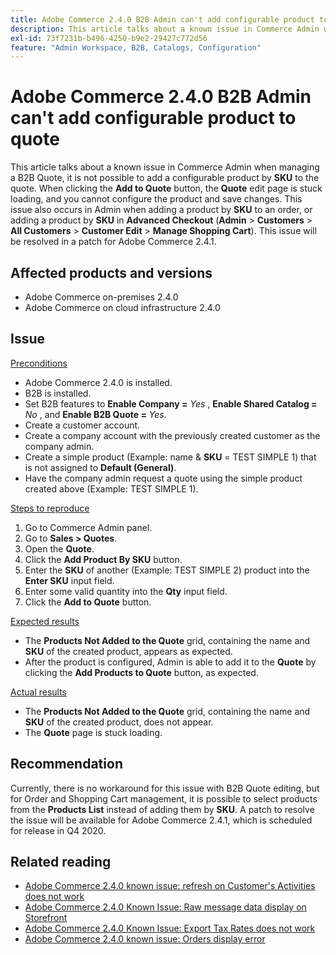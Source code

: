 ```yaml
---
title: Adobe Commerce 2.4.0 B2B Admin can't add configurable product to quote
description: This article talks about a known issue in Commerce Admin when managing a B2B Quote, it is not possible to add a configurable product by **SKU** to the quote. When clicking the **Add to Quote** button, the **Quote** edit page is stuck loading, and you cannot configure the product and save changes. This issue also occurs in Admin when adding a product by **SKU** to an order, or adding a product by **SKU** in **Advanced Checkout** (**Admin** &gt; **Customers** &gt; **All Customers** &gt; **Customer Edit** &gt; **Manage Shopping Cart**). This issue will be resolved in a patch for Adobe Commerce 2.4.1.
exl-id: 73f7231b-b496-4250-b9e2-29427c772d56
feature: "Admin Workspace, B2B, Catalogs, Configuration"
---
```

# Adobe Commerce 2.4.0 B2B Admin can't add configurable product to quote

This article talks about a known issue in Commerce Admin when managing a B2B Quote, it is not possible to add a configurable product by **SKU** to the quote. When clicking the **Add to Quote** button, the **Quote** edit page is stuck loading, and you cannot configure the product and save changes. This issue also occurs in Admin when adding a product by **SKU** to an order, or adding a product by **SKU** in **Advanced Checkout** (**Admin** > **Customers** > **All Customers** > **Customer Edit** > **Manage Shopping Cart**). This issue will be resolved in a patch for Adobe Commerce 2.4.1.

## Affected products and versions

* Adobe Commerce on-premises 2.4.0
* Adobe Commerce on cloud infrastructure 2.4.0

## Issue

 <u>Preconditions</u>

* Adobe Commerce 2.4.0 is installed.
* B2B is installed.
* Set B2B features to **Enable Company =**  *Yes* , **Enable Shared Catalog =**  *No* , and **Enable B2B Quote =**  *Yes*.
* Create a customer account.
* Create a company account with the previously created customer as the company admin.
* Create a simple product (Example: name & **SKU** = TEST SIMPLE 1) that is not assigned to **Default (General)**.
* Have the company admin request a quote using the simple product created above (Example: TEST SIMPLE 1).

 <u>Steps to reproduce</u>

1. Go to Commerce Admin panel.
1. Go to **Sales > Quotes**.
1. Open the **Quote**.
1. Click the **Add Product By SKU** button.
1. Enter the **SKU** of another (Example: TEST SIMPLE 2) product into the **Enter SKU** input field.
1. Enter some valid quantity into the **Qty** input field.
1. Click the **Add to Quote** button.

 <u>Expected results</u>

* The **Products Not Added to the Quote** grid, containing the name and **SKU** of the created product, appears as expected.
* After the product is configured, Admin is able to add it to the **Quote** by clicking the **Add Products to Quote** button, as expected.

 <u>Actual results</u>

* The **Products Not Added to the Quote** grid, containing the name and **SKU** of the created product, does not appear.
* The **Quote** page is stuck loading.

## Recommendation

Currently, there is no workaround for this issue with B2B Quote editing, but for Order and Shopping Cart management, it is possible to select products from the **Products List** instead of adding them by **SKU**. A patch to resolve the issue will be available for Adobe Commerce 2.4.1, which is scheduled for release in Q4 2020.

## Related reading

* [Adobe Commerce 2.4.0 known issue: refresh on Customer's Activities does not work](/help/troubleshooting/miscellaneous/magento-2.4.0-refresh-on-customer-activities-does-not-work.md)
* [Adobe Commerce 2.4.0 Known Issue: Raw message data display on Storefront](/help/troubleshooting/storefront/magento-2.4.0-issue-storefront-raw-message-data-display.md)
* [Adobe Commerce 2.4.0 Known Issue: Export Tax Rates does not work](/help/troubleshooting/miscellaneous/magento-2.4.0-known-issue-export-tax-rates-does-not-work.md)
* [Adobe Commerce 2.4.0 known issue: Orders display error](/help/troubleshooting/storefront/magento-2.4.0-known-issue-orders-display-error.md)
